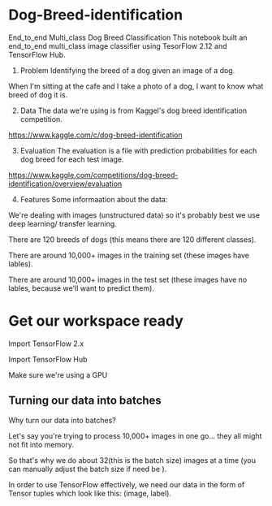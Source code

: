 # Dog-Breed-identification
End_to_end Multi_class Dog Breed Classification
This notebook built an end_to_end multi_class image classifier using TesorFlow 2.12 and TensorFlow Hub.

1. Problem
Identifying the breed of a dog given an image of a dog.

When I'm sitting at the cafe and I take a photo of a dog, I want to know what breed of dog it is.

2. Data
The data we're using is from Kaggel's dog breed identification competition.

https://www.kaggle.com/c/dog-breed-identification

3. Evaluation
The evaluation is a file with prediction probabilities for each dog breed for each test image.

https://www.kaggle.com/competitions/dog-breed-identification/overview/evaluation

4. Features
Some informaation about the data:

We're dealing with images (unstructured data) so it's
probably best we use deep learning/ transfer learning.

There are 120 breeds of dogs (this means there are 120 different classes).

There are around 10,000+ images in the training set (these images have lables).

There are around 10,000+ images in the test set (these images have no lables, because we'll want to predict them).

# Get our workspace ready
Import TensorFlow 2.x

Import TensorFlow Hub

Make sure we're using a GPU


## Turning our data into batches
Why turn our data into batches?

Let's say you're trying to process 10,000+ images in one go... they all might not fit into memory.

So that's why we do about 32(this is the batch size) images at a time (you can manually adjust the batch size if need be ).

In order to use TensorFlow effectively, we need our data in the form of Tensor tuples which look like this: (image, label).
